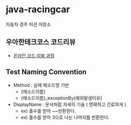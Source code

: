 # java-racingcar

자동차 경주 미션 저장소

## 우아한테크코스 코드리뷰

- [온라인 코드 리뷰 과정](https://github.com/woowacourse/woowacourse-docs/blob/master/maincourse/README.md)

## Test Naming Convention

- Method : 실제 메소드명 기반
    - {메소드이름}
    - {메소드이름}_exceptionBy{예외발생이유}
- DisplayName : 문서처럼 자세히 기술 ( 명확하고 간료하게 )
    - ex) 홀수를 받아 ~~반환한다.
    - ex) 홀수를 받아 3으로 나눈 나머지를 반환한다.
  